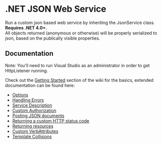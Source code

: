 .NET JSON Web Service
=============

Run a custom json based web service by inheriting the JsonService class.  **Requires .NET 4.0+.**  
All objects returned (anonymous or otherwise) will be properly serialized to json, based on the publically visible properties.

Documentation
-------
Note: You'll need to run Visual Studio as an administrator in order to get HttpListener running.

Check out the [Getting Started](https://github.com/strider-/Json-Service/wiki) section of the wiki for the basics, extended documentation can be found here:

* [Options](https://github.com/strider-/Json-Service/wiki/Options)  
* [Handling Errors](https://github.com/strider-/Json-Service/wiki/Handling-errors)  
* [Service Description](https://github.com/strider-/Json-Service/wiki/Service-description)  
* [Custom Authorization](https://github.com/strider-/Json-Service/wiki/Custom-authorization)  
* [Posting JSON documents](https://github.com/strider-/Json-Service/wiki/Posting-json-documents)  
* [Returning a custom HTTP status code](https://github.com/strider-/Json-Service/wiki/Returning-a-custom-http-status-code)  
* [Returning resources](https://github.com/strider-/Json-Service/wiki/Returning-resources)
* [Custom VerbAttributes](https://github.com/strider-/Json-Service/wiki/Custom-verbattributes)  
* [Template Collisions](https://github.com/strider-/Json-Service/wiki/Template-Collisions)  
